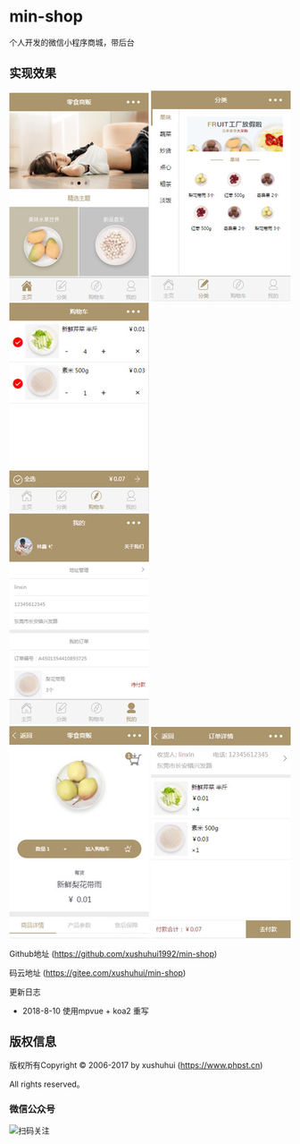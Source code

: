 # min-shop
个人开发的微信小程序商城，带后台

## 实现效果

![image](./docs/image/1.jpg) 
![image](./docs/image/2.jpg)  
![image](./docs/image/3.jpg)  
![image](./docs/image/4.jpg)  
![image](./docs/image/5.jpg) 
![image](./docs/image/6.jpg)  


Github地址 (https://github.com/xushuhui1992/min-shop)

码云地址 (https://gitee.com/xushuhui/min-shop)


更新日志
- 2018-8-10 使用mpvue + koa2 重写

## 版权信息

版权所有Copyright © 2006-2017 by xushuhui  (https://www.phpst.cn)

All rights reserved。

### 微信公众号
![扫码关注](https://tvax4.sinaimg.cn/large/a616b9a4gy1grl9d1rdpvj2076076wey.jpg)
